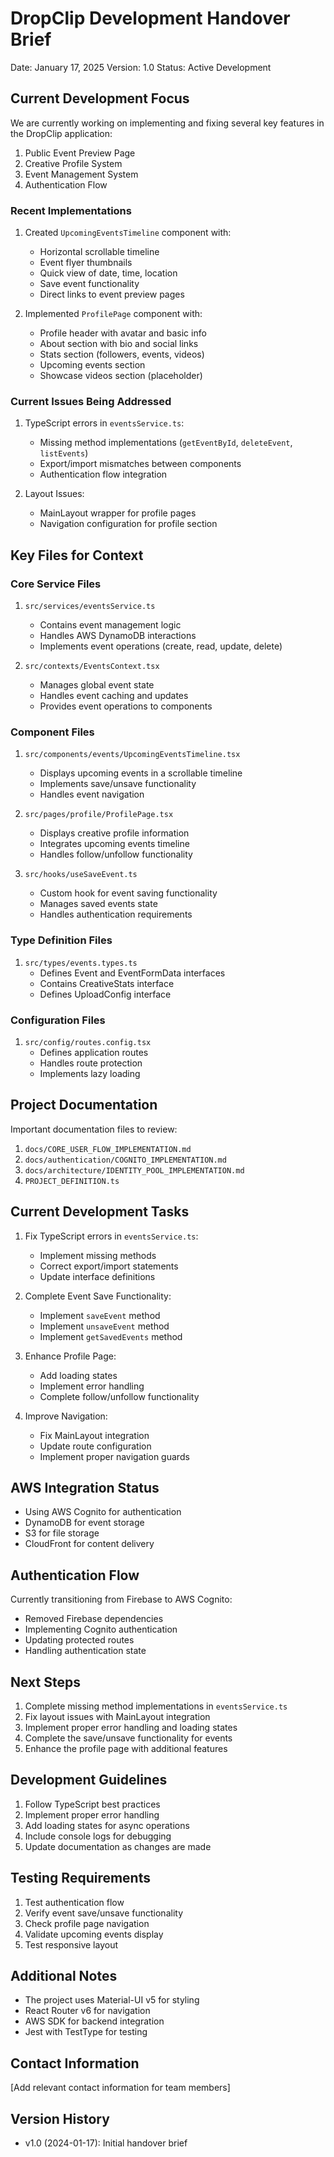 # DropClip Development Handover Brief

Date: January 17, 2025
Version: 1.0
Status: Active Development

## Current Development Focus

We are currently working on implementing and fixing several key features in the DropClip application:

1. Public Event Preview Page
2. Creative Profile System
3. Event Management System
4. Authentication Flow

### Recent Implementations

1. Created `UpcomingEventsTimeline` component with:

   - Horizontal scrollable timeline
   - Event flyer thumbnails
   - Quick view of date, time, location
   - Save event functionality
   - Direct links to event preview pages

2. Implemented `ProfilePage` component with:
   - Profile header with avatar and basic info
   - About section with bio and social links
   - Stats section (followers, events, videos)
   - Upcoming events section
   - Showcase videos section (placeholder)

### Current Issues Being Addressed

1. TypeScript errors in `eventsService.ts`:

   - Missing method implementations (`getEventById`, `deleteEvent`, `listEvents`)
   - Export/import mismatches between components
   - Authentication flow integration

2. Layout Issues:
   - MainLayout wrapper for profile pages
   - Navigation configuration for profile section

## Key Files for Context

### Core Service Files

1. `src/services/eventsService.ts`

   - Contains event management logic
   - Handles AWS DynamoDB interactions
   - Implements event operations (create, read, update, delete)

2. `src/contexts/EventsContext.tsx`
   - Manages global event state
   - Handles event caching and updates
   - Provides event operations to components

### Component Files

1. `src/components/events/UpcomingEventsTimeline.tsx`

   - Displays upcoming events in a scrollable timeline
   - Implements save/unsave functionality
   - Handles event navigation

2. `src/pages/profile/ProfilePage.tsx`

   - Displays creative profile information
   - Integrates upcoming events timeline
   - Handles follow/unfollow functionality

3. `src/hooks/useSaveEvent.ts`
   - Custom hook for event saving functionality
   - Manages saved events state
   - Handles authentication requirements

### Type Definition Files

1. `src/types/events.types.ts`
   - Defines Event and EventFormData interfaces
   - Contains CreativeStats interface
   - Defines UploadConfig interface

### Configuration Files

1. `src/config/routes.config.tsx`
   - Defines application routes
   - Handles route protection
   - Implements lazy loading

## Project Documentation

Important documentation files to review:

1. `docs/CORE_USER_FLOW_IMPLEMENTATION.md`
2. `docs/authentication/COGNITO_IMPLEMENTATION.md`
3. `docs/architecture/IDENTITY_POOL_IMPLEMENTATION.md`
4. `PROJECT_DEFINITION.ts`

## Current Development Tasks

1. Fix TypeScript errors in `eventsService.ts`:

   - Implement missing methods
   - Correct export/import statements
   - Update interface definitions

2. Complete Event Save Functionality:

   - Implement `saveEvent` method
   - Implement `unsaveEvent` method
   - Implement `getSavedEvents` method

3. Enhance Profile Page:

   - Add loading states
   - Implement error handling
   - Complete follow/unfollow functionality

4. Improve Navigation:
   - Fix MainLayout integration
   - Update route configuration
   - Implement proper navigation guards

## AWS Integration Status

- Using AWS Cognito for authentication
- DynamoDB for event storage
- S3 for file storage
- CloudFront for content delivery

## Authentication Flow

Currently transitioning from Firebase to AWS Cognito:

- Removed Firebase dependencies
- Implementing Cognito authentication
- Updating protected routes
- Handling authentication state

## Next Steps

1. Complete missing method implementations in `eventsService.ts`
2. Fix layout issues with MainLayout integration
3. Implement proper error handling and loading states
4. Complete the save/unsave functionality for events
5. Enhance the profile page with additional features

## Development Guidelines

1. Follow TypeScript best practices
2. Implement proper error handling
3. Add loading states for async operations
4. Include console logs for debugging
5. Update documentation as changes are made

## Testing Requirements

1. Test authentication flow
2. Verify event save/unsave functionality
3. Check profile page navigation
4. Validate upcoming events display
5. Test responsive layout

## Additional Notes

- The project uses Material-UI v5 for styling
- React Router v6 for navigation
- AWS SDK for backend integration
- Jest with TestType for testing

## Contact Information

[Add relevant contact information for team members]

## Version History

- v1.0 (2024-01-17): Initial handover brief
